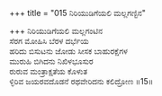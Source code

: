 +++
title = "015 ನಿರಿಯುಡಿಗೆಯಲಿ ಮಲ್ಲಗಣ್ಟಿನ"

+++
ನಿರಿಯುಡಿಗೆಯಲಿ ಮಲ್ಲಗಂಟಿನ  
ಸೆರಗ ಮೋಹಿಸಿ ಬೆರಳ ದರ್ಭೆಯ  
ಹರಿದು ಬಿಸುಟನು ಜೋಡು ಸೀಸಕ ಬಾಹುರಕ್ಷೆಗಳ  
ಮುರುಹಿ ಬಿಗಿದನು ನಿಖಿಳಭೂಸುರ  
ರುರುವ ಮಂತ್ರಾಕ್ಷತೆಯ ಕೊಳುತ  
ಳ್ಳಿರಿವ ಜಯರವದೊಡನೆ ರಥವೇರಿದನು ಕಲಿದ್ರೋಣ     ॥15॥